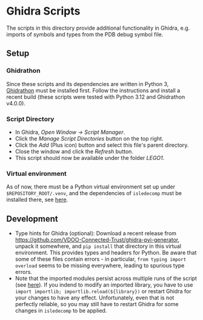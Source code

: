 # Ghidra Scripts

The scripts in this directory provide additional functionality in Ghidra, e.g. imports of symbols and types from the PDB debug symbol file.

## Setup

### Ghidrathon
Since these scripts and its dependencies are written in Python 3, [Ghidrathon](https://github.com/mandiant/Ghidrathon) must be installed first. Follow the instructions and install a recent build (these scripts were tested with Python 3.12 and Ghidrathon v4.0.0).

### Script Directory
- In Ghidra, _Open Window -> Script Manager_.
- Click the _Manage Script Directories_ button on the top right.
- Click the _Add_ (Plus icon) button and select this file's parent directory.
- Close the window and click the _Refresh_ button.
- This script should now be available under the folder _LEGO1_.

### Virtual environment
As of now, there must be a Python virtual environment set up under `$REPOSITORY_ROOT/.venv`, and the dependencies of `isledecomp` must be installed there, see [here](../../README.md#tooling).

## Development
- Type hints for Ghidra (optional): Download a recent release from https://github.com/VDOO-Connected-Trust/ghidra-pyi-generator,
  unpack it somewhere, and `pip install` that directory in this virtual environment. This provides types and headers for Python.
  Be aware that some of these files contain errors - in particular, `from typing import overload` seems to be missing everywhere, leading to spurious type errors.
- Note that the imported modules persist across multiple runs of the script (see [here](https://github.com/mandiant/Ghidrathon/issues/103)).
  If you indend to modify an imported library, you have to use `import importlib; importlib.reload(${library})` or restart Ghidra for your changes to have any effect. Unfortunately, even that is not perfectly reliable, so you may still have to restart Ghidra for some changes in `isledecomp` to be applied.
